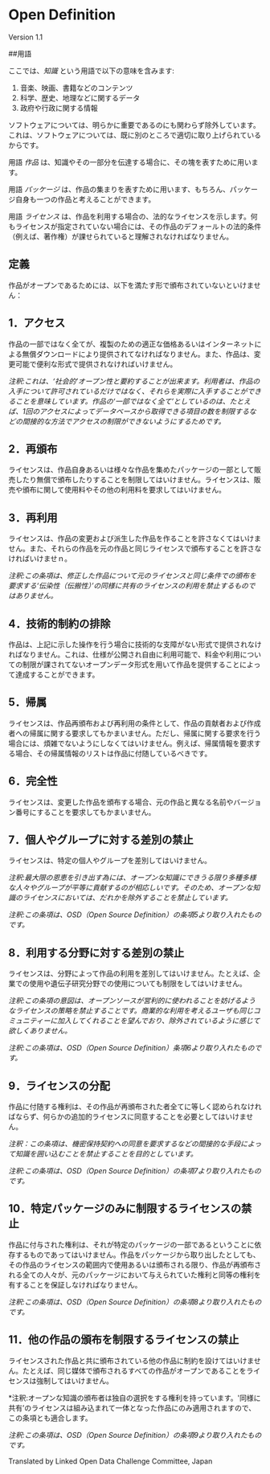 # Open Definition
Version 1.1

##用語

ここでは、*知識* という用語で以下の意味を含みます:

1. 音楽、映画、書籍などのコンテンツ
2. 科学、歴史、地理などに関するデータ
3. 政府や行政に関する情報

ソフトウェアについては、明らかに重要であるのにも関わらず除外しています。これは、ソフトウェアについては、既に別のところで適切に取り上げられているからです。

用語 *作品* は、知識やその一部分を伝達する場合に、その塊を表すために用います。

用語 *パッケージ* は、作品の集まりを表すために用います、もちろん、パッケージ自身も一つの作品と考えることができます。

用語 *ライセンス* は、作品を利用する場合の、法的なライセンスを示します。何もライセンスが指定されていない場合には、その作品のデフォールトの法的条件（例えば、著作権）が課せられていると理解されなければなりません。

## 定義

作品がオープンであるためには、以下を満たす形で頒布されていないといけません：

## 1．アクセス

作品の一部ではなく全てが、複製のための適正な価格あるいはインターネットによる無償ダウンロードにより提供されてなければなりません。また、作品は、変更可能で便利な形式で提供されなければいけません。

*注釈:これは、‘社会的’オープン性と要約することが出来ます。利用者は、作品の入手について許可されているだけではなく、それらを実際に入手することができることを意味しています。作品の‘一部ではなく全て’としているのは、たとえば、1回のアクセスによってデータベースから取得できる項目の数を制限するなどの間接的な方法でアクセスの制限ができないようにするためです。*

## 2．再頒布

ライセンスは、作品自身あるいは様々な作品を集めたパッケージの一部として販売したり無償で頒布したりすることを制限してはいけません。ライセンスは、販売や頒布に関して使用料やその他の利用料を要求してはいけません。

## 3．再利用

ライセンスは、作品の変更および派生した作品を作ることを許さなくてはいけません。また、それらの作品を元の作品と同じライセンスで頒布することを許さなければいけませｎ。

*注釈:この条項は、修正した作品について元のライセンスと同じ条件での頒布を要求する‘伝染性（伝搬性）’の同様に共有のライセンスの利用を禁止するものではありません。*

## 4．技術的制約の排除

作品は、上記に示した操作を行う場合に技術的な支障がない形式で提供されなければなりません。これは、仕様が公開され自由に利用可能で、料金や利用についての制限が課されてないオープンデータ形式を用いて作品を提供することによって達成することができます。

## 5．帰属

ライセンスは、作品再頒布および再利用の条件として、作品の貢献者および作成者への帰属に関する要求してもかまいません。ただし、帰属に関する要求を行う場合には、煩雑でないようにしなくてはいけません。例えば、帰属情報を要求する場合、その帰属情報のリストは作品に付随しているべきです。

## 6．完全性

ライセンスは、変更した作品を頒布する場合、元の作品と異なる名前やバージョン番号にすることを要求してもかまいません。

## 7．個人やグループに対する差別の禁止

ライセンスは、特定の個人やグループを差別してはいけません。

*注釈:最大限の恩恵を引き出す為には、オープンな知識にできうる限り多種多様な人々やグループが平等に貢献するのが相応しいです。そのため、オープンな知識のライセンスにおいては、だれかを除外することを禁止しています。*

*注釈:この条項は、OSD（Open Source Definition）の条項5より取り入れたものです。*

## 8．利用する分野に対する差別の禁止

ライセンスは、分野によって作品の利用を差別してはいけません。たとえば、企業での使用や遺伝子研究分野での使用についても制限をしてはいけません。

*注釈:この条項の意図は、オープンソースが営利的に使われることを妨げるようなライセンスの策略を禁止することです。商業的な利用を考えるユーザも同じコミュニティーに加入してくれることを望んでおり、除外されているように感じて欲しくありません。*

*注釈:この条項は、OSD（Open Source Definition）条項6より取り入れたものです。*

## 9．ライセンスの分配

作品に付随する権利は、その作品が再頒布された者全てに等しく認められなければならず、何らかの追加的ライセンスに同意することを必要としてはいけません。

*注釈：この条項は、機密保持契約への同意を要求するなどの間接的な手段によって知識を囲い込むことを禁止することを目的としています。*

*注釈:この条項は、OSD（Open Source Definition）の条項7より取り入れたものです。*

## 10．特定パッケージのみに制限するライセンスの禁止

作品に付与された権利は、それが特定のパッケージの一部であるということに依存するものであってはいけません。作品をパッケージから取り出したとしても、その作品のライセンスの範囲内で使用あるいは頒布される限り、作品が再頒布される全ての人々が、元のパッケージにおいて与えられていた権利と同等の権利を有することを保証しなければなりません。

*注釈:この条項は、OSD（Open Source Definition）の条項8より取り入れたものです。*

## 11．他の作品の頒布を制限するライセンスの禁止

ライセンスされた作品と共に頒布されている他の作品に制約を設けてはいけません。たとえば、同じ媒体で頒布されるすべての作品がオープンであることをライセンスは強制してはいけません。

*注釈:オープンな知識の頒布者は独自の選択をする権利を持っています。'同様に共有’のライセンスは組み込まれて一体となった作品にのみ適用されますので、この条項とも適合します。

*注釈:この条項は、OSD（Open Source Definition）の条項9より取り入れたものです。*

Translated by Linked Open Data Challenge Committee, Japan
